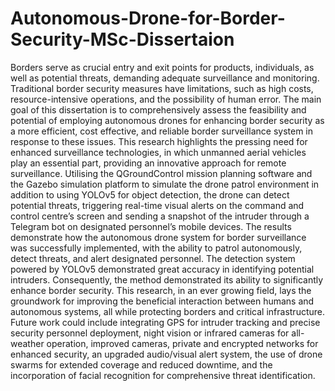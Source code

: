 # Autonomous-Drone-for-Border-Security-MSc-Dissertaion

Borders serve as crucial entry and exit points for products, individuals, as well as potential threats, demanding adequate surveillance and monitoring. Traditional border security measures have limitations, such as high costs, resource-intensive operations, and the possibility of human error. The main goal of this dissertation is to comprehensively assess the feasibility and potential of employing autonomous drones for enhancing border security as a more efficient, cost effective, and reliable border surveillance system in response to these issues. This research highlights the pressing need for enhanced surveillance technologies, in which unmanned aerial vehicles play an essential part, providing an innovative approach for remote surveillance. Utilising the QGroundControl mission planning software and the Gazebo simulation platform to simulate the drone patrol environment in addition to using YOLOv5 for object detection, the drone can detect potential threats, triggering real-time visual alerts on the command and control centre’s screen and sending a snapshot of the intruder through a Telegram bot on designated personnel’s mobile devices. The results demonstrate how the autonomous drone system for border surveillance was successfully implemented, with the ability to patrol autonomously, detect threats, and alert designated personnel. The detection system powered by YOLOv5 demonstrated great accuracy in identifying potential intruders. Consequently, the method demonstrated its ability to significantly enhance border security. This research, in an ever growing field, lays the groundwork for improving the beneficial interaction between humans and autonomous systems, all while protecting borders and critical infrastructure. Future work could include integrating GPS for intruder tracking and precise security personnel deployment, night vision or infrared cameras for all-weather operation, improved cameras, private and encrypted networks for enhanced security, an upgraded audio/visual alert system, the use of drone swarms for extended coverage and reduced downtime, and the incorporation of facial recognition for comprehensive threat identification.


